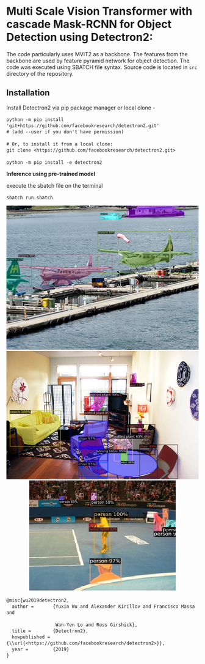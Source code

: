 # Multi Scale Vision Transformer with cascade Mask-RCNN for Object Detection using Detectron2:

The code particularly uses MViT2 as a backbone. The features from the backbone are used by feature pyramid network for object detection. The code was executed using SBATCH file syntax. Source code is located in `src` directory of the repository.

## Installation

Install Detectron2 via pip package manager or local clone -

```
python -m pip install 'git+https://github.com/facebookresearch/detectron2.git'
# (add --user if you don't have permission)

# Or, to install it from a local clone:
git clone <https://github.com/facebookresearch/detectron2.git>

python -m pip install -e detectron2
```

**Inference using pre-trained model**

execute the sbatch file on the terminal

```
sbatch run.sbatch
```

<div align="center">
  <img src="MD/pred_image_000005.jpg" alt="Image 1">
  <img src="MD/pred_image_000003.jpg" alt="Image 2">
  <img src="MD/pred_image_000002.jpg" alt="Image 3">
</div>


```
@misc{wu2019detectron2,
  author =       {Yuxin Wu and Alexander Kirillov and Francisco Massa and

                  Wan-Yen Lo and Ross Girshick},
  title =        {Detectron2},
  howpublished = {\\url{<https://github.com/facebookresearch/detectron2>}},
  year =         {2019}
}

```
